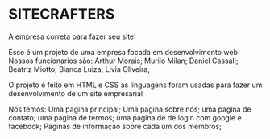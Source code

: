 # SITECRAFTERS

A empresa correta para fazer seu site!

Esse é um projeto de uma empresa focada em desenvolvimento web
Nossos funcionarios são:
    Arthur Morais;
    Murilo Milan;
    Daniel Cassali;
    Beatriz Miotto;
    Bianca Luiza;
    Livia Oliveira;

O projeto é feito em HTML e CSS as linguagens foram usadas para fazer um desenvolvimento de um site empresarial

Nós temos:
    Uma pagina principal;
    Uma pagina sobre nós;
    uma pagina de contato;
    uma pagina de termos;
    uma pagina de de login com google e facebook;
    Paginas de informação sobre cada um dos membros;